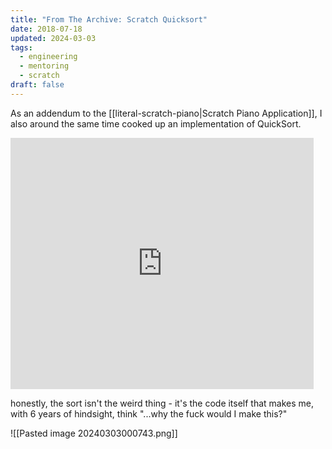 ```yaml
---
title: "From The Archive: Scratch Quicksort"
date: 2018-07-18
updated: 2024-03-03
tags:
  - engineering
  - mentoring
  - scratch
draft: false
---
```

As an addendum to the [[literal-scratch-piano|Scratch Piano Application]], I also around the same time cooked up an implementation of QuickSort.

<iframe src="https://scratch.mit.edu/projects/236670084/embed" allowtransparency="true" width="485" height="402" frameborder="0" scrolling="no" allowfullscreen></iframe>

honestly, the sort isn't the weird thing - it's the code itself that makes me, with 6 years of hindsight, think "...why the fuck would I make this?"

![[Pasted image 20240303000743.png]]